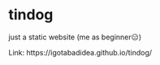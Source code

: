 # tindog
just a static website (me as beginner😑)
<p>Link: https://igotabadidea.github.io/tindog/</p>
